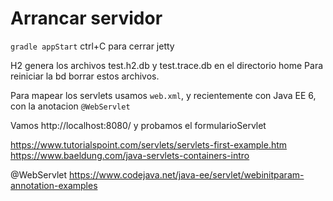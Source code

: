 
# Arrancar servidor 
``gradle appStart``
ctrl+C para cerrar jetty

H2 genera los archivos test.h2.db y test.trace.db en el directorio home
Para reiniciar la bd borrar estos archivos.

Para mapear los servlets usamos `web.xml`, y recientemente con Java EE 6, con la anotacion `@WebServlet`

Vamos http://localhost:8080/ y probamos el formularioServlet




https://www.tutorialspoint.com/servlets/servlets-first-example.htm
https://www.baeldung.com/java-servlets-containers-intro

@WebServlet
https://www.codejava.net/java-ee/servlet/webinitparam-annotation-examples



